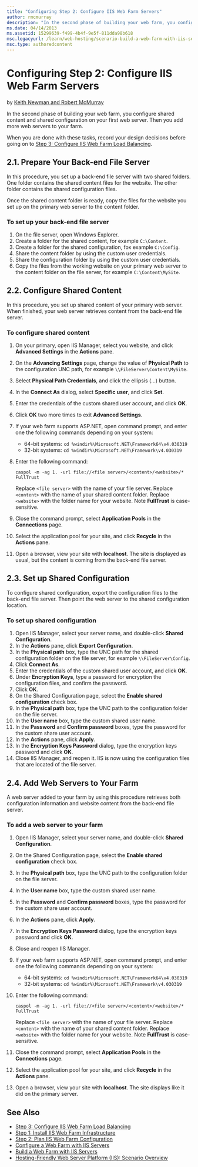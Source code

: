 ```yaml
---
title: "Configuring Step 2: Configure IIS Web Farm Servers"
author: rmcmurray
description: "In the second phase of building your web farm, you configure shared content and shared configuration on your first web server. Then you add more web servers..."
ms.date: 04/14/2013
ms.assetid: 15299639-f499-4b4f-9e5f-811dda98b618
msc.legacyurl: /learn/web-hosting/scenario-build-a-web-farm-with-iis-servers/configuring-step-2-configure-iis-web-farm-servers
msc.type: authoredcontent
---
```

Configuring Step 2: Configure IIS Web Farm Servers
====================
by [Keith Newman and Robert McMurray](https://github.com/rmcmurray)

In the second phase of building your web farm, you configure shared content and shared configuration on your first web server. Then you add more web servers to your farm.

When you are done with these tasks, record your design decisions before going on to [Step 3: Configure IIS Web Farm Load Balancing](configuring-step-3-configure-iis-web-farm-load-balancing.md).

<a id="21"></a>
## 2.1. Prepare Your Back-end File Server

In this procedure, you set up a back-end file server with two shared folders. One folder contains the shared content files for the website. The other folder contains the shared configuration files.

Once the shared content folder is ready, copy the files for the website you set up on the primary web server to the content folder.

### To set up your back-end file server

1. On the file server, open Windows Explorer.
2. Create a folder for the shared content, for example `C:\Content`.
3. Create a folder for the shared configuration, fox example `C:\Config`.
4. Share the content folder by using the custom user credentials.
5. Share the configuration folder by using the custom user credentials.
6. Copy the files from the working website on your primary web server to the content folder on the file server, for example `C:\Content\MySite`.

<a id="22"></a>
## 2.2. Configure Shared Content

In this procedure, you set up shared content of your primary web server. When finished, your web server retrieves content from the back-end file server.

### To configure shared content

1. On your primary, open IIS Manager, select you website, and click **Advanced Settings** in the **Actions** pane.
2. On the **Advancing Settings** page, change the value of **Physical Path** to the configuration UNC path, for example `\\FileServer\Content\MySite`.
3. Select **Physical Path Credentials**, and click the ellipsis (...) button.
4. In the **Connect As** dialog, select **Specific user**, and click **Set**.
5. Enter the credentials of the custom shared user account, and click **OK**.
6. Click **OK** two more times to exit **Advanced Settings**.
7. If your web farm supports ASP.NET, open command prompt, and enter one the following commands depending on your system:

    - 64-bit systems: `cd %windir%\Microsoft.NET\Framework64\v4.030319`
    - 32-bit systems: `cd %windir%\Microsoft.NET\Framework\v4.030319`
8. Enter the following command:

    `caspol -m -ag 1. -url file://<file server>/<content>/<website>/* FullTrust`

    Replace `<file server>` with the name of your file server. Replace `<content>` with the name of your shared content folder. Replace `<website>` with the folder name for your website. Note **FullTrust** is case-sensitive.
9. Close the command prompt, select **Application Pools** in the **Connections** page.
10. Select the application pool for your site, and click **Recycle** in the **Actions** pane.
11. Open a browser, view your site with **localhost**. The site is displayed as usual, but the content is coming from the back-end file server.

<a id="23"></a>
## 2.3. Set up Shared Configuration

To configure shared configuration, export the configuration files to the back-end file server. Then point the web server to the shared configuration location.

### To set up shared configuration

1. Open IIS Manager, select your server name, and double-click **Shared Configuration**.
2. In the **Actions** pane, click **Export Configuration**.
3. In the **Physical path** box, type the UNC path for the shared configuration folder on the file server, for example `\\FileServer\Config`.
4. Click **Connect As**.
5. Enter the credentials of the custom shared user account, and click **OK**.
6. Under **Encryption Keys**, type a password for encryption the configuration files, and confirm the password.
7. Click **OK**.
8. On the Shared Configuration page, select the **Enable shared configuration** check box.
9. In the **Physical path** box, type the UNC path to the configuration folder on the file server.
10. In the **User name** box, type the custom shared user name.
11. In the **Password** and **Confirm password** boxes, type the password for the custom share user account.
12. In the **Actions** pane, click **Apply**.
13. In the **Encryption Keys Password** dialog, type the encryption keys password and click **OK**.
14. Close IIS Manager, and reopen it. IIS is now using the configuration files that are located of the file server.

<a id="24"></a>
## 2.4. Add Web Servers to Your Farm

A web server added to your farm by using this procedure retrieves both configuration information and website content from the back-end file server.

### To add a web server to your farm

1. Open IIS Manager, select your server name, and double-click **Shared Configuration**.
2. On the Shared Configuration page, select the **Enable shared configuration** check box.
3. In the **Physical path** box, type the UNC path to the configuration folder on the file server.
4. In the **User name** box, type the custom shared user name.
5. In the **Password** and **Confirm password** boxes, type the password for the custom share user account.
6. In the **Actions** pane, click **Apply**.
7. In the **Encryption Keys Password** dialog, type the encryption keys password and click **OK**.
8. Close and reopen IIS Manager.
9. If your web farm supports ASP.NET, open command prompt, and enter one the following commands depending on your system:

    - 64-bit systems: `cd %windir%\Microsoft.NET\Framework64\v4.030319`
    - 32-bit systems: `cd %windir%\Microsoft.NET\Framework\v4.030319`
10. Enter the following command:

    `caspol -m -ag 1. -url file://<file server>/<content>/<website>/* FullTrust`

    Replace `<file server>` with the name of your file server. Replace `<content>` with the name of your shared content folder. Replace `<website>` with the folder name for your website. Note **FullTrust** is case-sensitive.
11. Close the command prompt, select **Application Pools** in the **Connections** page.
12. Select the application pool for your site, and click **Recycle** in the **Actions** pane.
13. Open a browser, view your site with **localhost**. The site displays like it did on the primary server.

## See Also

- [Step 3: Configure IIS Web Farm Load Balancing](configuring-step-3-configure-iis-web-farm-load-balancing.md)
- [Step 1: Install IIS Web Farm Infrastructure](configuring-step-1-install-iis-web-farm-infrastructure.md)
- [Step 2: Plan IIS Web Farm Configuration](planning-step-2-plan-iis-web-farm-configuration.md)
- [Configure a Web Farm with IIS Servers](configure-a-web-farm-with-iis-servers.md)
- [Build a Web Farm with IIS Servers](overview-build-a-web-farm-with-iis-servers.md)
- [Hosting-Friendly Web Server Platform (IIS): Scenario Overview](../../get-started/introduction-to-iis/hosting-friendly-web-server-platform-iis-scenario-overview.md)
